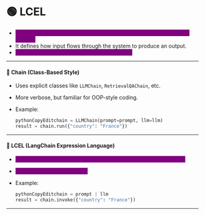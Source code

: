 # 🟢 LCEL

* <mark style="color:purple;background-color:purple;">**Chain is a pipeline that connects components like Prompt → LLM → Output.**</mark>
* It defines how input flows through the system to produce an output.
* <mark style="color:purple;background-color:purple;">**You can build chains in two styles: class OR |**</mark>

***

#### 🔷 Chain (Class-Based Style)

* Uses explicit classes like `LLMChain`, `RetrievalQAChain`, etc.
* More verbose, but familiar for OOP-style coding.
*   Example:

    ```python
    pythonCopyEditchain = LLMChain(prompt=prompt, llm=llm)
    result = chain.run({"country": "France"})
    ```

***

#### 🔶 LCEL (LangChain Expression Language)

* <mark style="color:purple;background-color:purple;">**A simpler, modern way to build chains using the pipe (**</mark><mark style="color:purple;background-color:purple;">**`|`**</mark><mark style="color:purple;background-color:purple;">**) operator.**</mark>
* <mark style="color:purple;background-color:purple;">**More concise and readable.**</mark>
*   Example:

    ```python
    pythonCopyEditchain = prompt | llm
    result = chain.invoke({"country": "France"})
    ```

***
